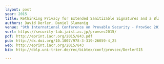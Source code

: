 ```yaml
---
layout: post
year: 2015
title: Rethinking Privacy for Extended Sanitizable Signatures and a Black-Box Construction of Strongly Private Schemes
authors: David Derler, Daniel Slamanig
venue: "9th International Conference on Provable Security - ProvSec 2015"
vurl: https://security-lab.jaist.ac.jp/provsec2015/
pdf: http://eprint.iacr.org/2015/843.pdf
pub: http://dx.doi.org/10.1007/978-3-319-26059-4_25
web: http://eprint.iacr.org/2015/843
bib: http://dblp.uni-trier.de/rec/bibtex/conf/provsec/DerlerS15

---
```


